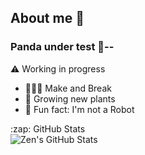 ## About me 💬 
### Panda under test 🐼--

⚠️ Working in progress

- 👨🏻‍💻 Make and Break
- 🌱 Growing new plants
- 🤖 Fun fact: I'm not a Robot 

<summary>:zap: GitHub Stats</summary>

<img align="left" alt="Zen's GitHub Stats" src="https://github-readme-stats.vercel.app/api?username=zen29d&show_icons=true&hide=issues&include_all_commits=true&theme=chartreuse-dark" />
